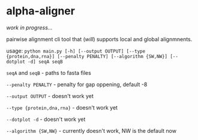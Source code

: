 # alpha-aligner

*work in progress...*

pairwise alignment cli tool that (*will*) supports local and global alignmnents.



usage: `python main.py [-h] [--output OUTPUT] [--type {protein,dna,rna}] [--penalty PENALTY] [--algorithm {SW,NW}] [--dotplot -d] seqA seqB`

`seqA` and `seqB` - paths to fasta files

`--penalty PENALTY` - penalty for gap oppening, default -8

`--output OUTPUT` - doesn't work yet

`--type {protein,dna,rna}` - doesn't work yet

`--dotplot -d` - doesn't work yet

`--algorithm {SW,NW}` - currently doesn't work, NW is the default now


